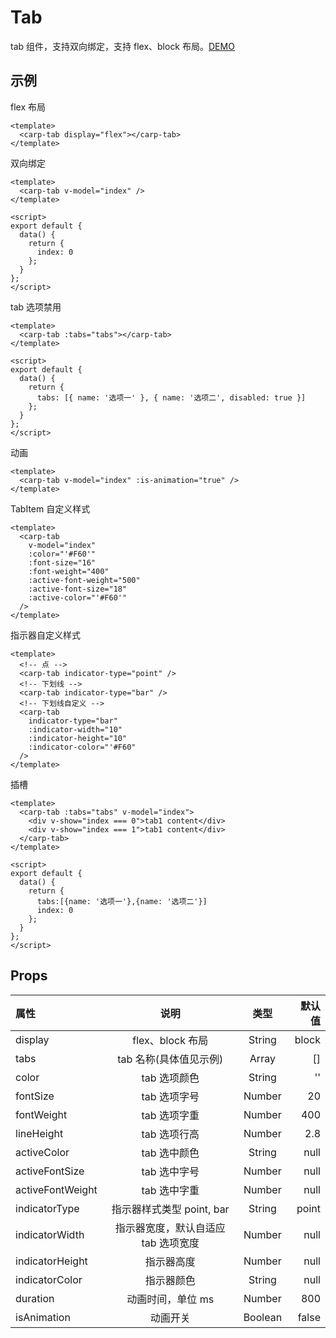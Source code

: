 # Tab

tab 组件，支持双向绑定，支持 flex、block 布局。[DEMO](/examples/tab.html)

## 示例

<device :site="'/carp-ui/examples/tab.html'"></device>

flex 布局

```vue
<template>
  <carp-tab display="flex"></carp-tab>
</template>
```

双向绑定

```vue
<template>
  <carp-tab v-model="index" />
</template>

<script>
export default {
  data() {
    return {
      index: 0
    };
  }
};
</script>
```

tab 选项禁用

```vue
<template>
  <carp-tab :tabs="tabs"></carp-tab>
</template>

<script>
export default {
  data() {
    return {
      tabs: [{ name: '选项一' }, { name: '选项二', disabled: true }]
    };
  }
};
</script>
```

动画

```vue
<template>
  <carp-tab v-model="index" :is-animation="true" />
</template>
```

TabItem 自定义样式

```vue
<template>
  <carp-tab
    v-model="index"
    :color="'#F60'"
    :font-size="16"
    :font-weight="400"
    :active-font-weight="500"
    :active-font-size="18"
    :active-color="'#F60'"
  />
</template>
```

指示器自定义样式

```vue
<template>
  <!-- 点 -->
  <carp-tab indicator-type="point" />
  <!-- 下划线 -->
  <carp-tab indicator-type="bar" />
  <!-- 下划线自定义 -->
  <carp-tab
    indicator-type="bar"
    :indicator-width="10"
    :indicator-height="10"
    :indicator-color="'#F60"
  />
</template>
```

插槽

```vue
<template>
  <carp-tab :tabs="tabs" v-model="index">
    <div v-show="index === 0">tab1 content</div>
    <div v-show="index === 1">tab1 content</div>
  </carp-tab>
</template>

<script>
export default {
  data() {
    return {
      tabs:[{name: '选项一'},{name: '选项二'}]
      index: 0
    };
  }
};
</script>
```

## Props

| 属性             |                说明                 |  类型   | 默认值 |
| :--------------- | :---------------------------------: | :-----: | -----: |
| display          |          flex、block 布局           | String  |  block |
| tabs             |       tab 名称(具体值见示例)        |  Array  |     [] |
| color            |            tab 选项颜色             | String  |     '' |
| fontSize         |            tab 选项字号             | Number  |     20 |
| fontWeight       |            tab 选项字重             | Number  |    400 |
| lineHeight       |            tab 选项行高             | Number  |    2.8 |
| activeColor      |            tab 选中颜色             | String  |   null |
| activeFontSize   |            tab 选中字号             | Number  |   null |
| activeFontWeight |            tab 选中字重             | Number  |   null |
| indicatorType    |      指示器样式类型 point, bar      | String  |  point |
| indicatorWidth   | 指示器宽度，默认自适应 tab 选项宽度 | Number  |   null |
| indicatorHeight  |             指示器高度              | Number  |   null |
| indicatorColor   |             指示器颜色              | String  |   null |
| duration         |          动画时间，单位 ms          | Number  |    800 |
| isAnimation      |              动画开关               | Boolean |  false |
